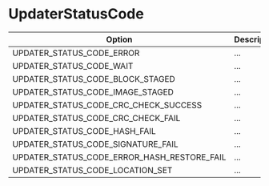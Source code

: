 # UpdaterStatusCode

Option|Description
-|-
UPDATER_STATUS_CODE_ERROR|...
UPDATER_STATUS_CODE_WAIT|...
UPDATER_STATUS_CODE_BLOCK_STAGED|...
UPDATER_STATUS_CODE_IMAGE_STAGED|...
UPDATER_STATUS_CODE_CRC_CHECK_SUCCESS|...
UPDATER_STATUS_CODE_CRC_CHECK_FAIL|...
UPDATER_STATUS_CODE_HASH_FAIL|...
UPDATER_STATUS_CODE_SIGNATURE_FAIL|...
UPDATER_STATUS_CODE_ERROR_HASH_RESTORE_FAIL|...
UPDATER_STATUS_CODE_LOCATION_SET|...
